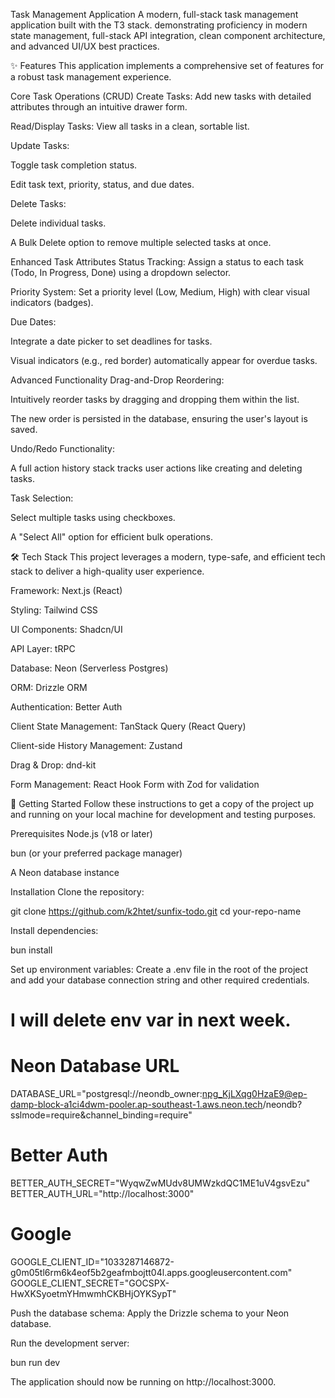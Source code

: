Task Management Application
A modern, full-stack task management application built with the T3 stack. demonstrating proficiency in modern state management, full-stack API integration, clean component architecture, and advanced UI/UX best practices.

✨ Features
This application implements a comprehensive set of features for a robust task management experience.

Core Task Operations (CRUD)
Create Tasks: Add new tasks with detailed attributes through an intuitive drawer form.

Read/Display Tasks: View all tasks in a clean, sortable list.

Update Tasks:

Toggle task completion status.

Edit task text, priority, status, and due dates.

Delete Tasks:

Delete individual tasks.

A Bulk Delete option to remove multiple selected tasks at once.

Enhanced Task Attributes
Status Tracking: Assign a status to each task (Todo, In Progress, Done) using a dropdown selector.

Priority System: Set a priority level (Low, Medium, High) with clear visual indicators (badges).

Due Dates:

Integrate a date picker to set deadlines for tasks.

Visual indicators (e.g., red border) automatically appear for overdue tasks.

Advanced Functionality
Drag-and-Drop Reordering:

Intuitively reorder tasks by dragging and dropping them within the list.

The new order is persisted in the database, ensuring the user's layout is saved.

Undo/Redo Functionality:

A full action history stack tracks user actions like creating and deleting tasks.



Task Selection:

Select multiple tasks using checkboxes.

A "Select All" option for efficient bulk operations.

🛠️ Tech Stack
This project leverages a modern, type-safe, and efficient tech stack to deliver a high-quality user experience.

Framework: Next.js (React)

Styling: Tailwind CSS

UI Components: Shadcn/UI

API Layer: tRPC

Database: Neon (Serverless Postgres)

ORM: Drizzle ORM

Authentication: Better Auth

Client State Management: TanStack Query (React Query)

Client-side History Management: Zustand

Drag & Drop: dnd-kit

Form Management: React Hook Form with Zod for validation

🚀 Getting Started
Follow these instructions to get a copy of the project up and running on your local machine for development and testing purposes.

Prerequisites
Node.js (v18 or later)

bun (or your preferred package manager)

A Neon database instance

Installation
Clone the repository:

git clone https://github.com/k2htet/sunfix-todo.git
cd your-repo-name

Install dependencies:

bun install

Set up environment variables:
Create a .env file in the root of the project and add your database connection string and other required credentials.

# I will delete env var in next week.

# Neon Database URL

DATABASE_URL="postgresql://neondb_owner:npg_KjLXqg0HzaE9@ep-damp-block-a1ci4dwm-pooler.ap-southeast-1.aws.neon.tech/neondb?sslmode=require&channel_binding=require"

# Better Auth

BETTER_AUTH_SECRET="WyqwZwMUdv8UMWzkdQC1ME1uV4gsvEzu"
BETTER_AUTH_URL="http://localhost:3000"

# Google

GOOGLE_CLIENT_ID="1033287146872-g0m05tl6rm6k4eof5b2geafmbojtt04l.apps.googleusercontent.com"
GOOGLE_CLIENT_SECRET="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"

Push the database schema:
Apply the Drizzle schema to your Neon database.

Run the development server:

bun run dev

The application should now be running on http://localhost:3000.
